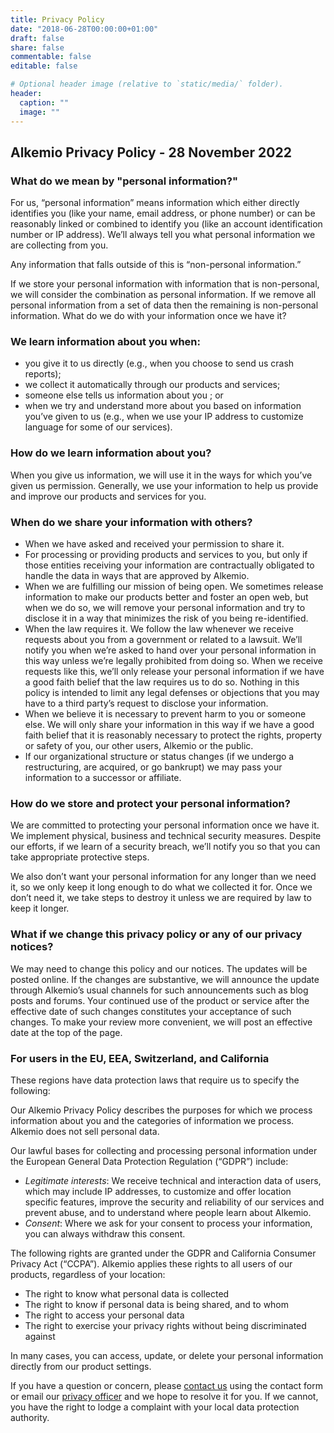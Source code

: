 ```yaml
---
title: Privacy Policy
date: "2018-06-28T00:00:00+01:00"
draft: false
share: false
commentable: false
editable: false

# Optional header image (relative to `static/media/` folder).
header:
  caption: ""
  image: ""
---
```


## Alkemio Privacy Policy - 28 November 2022

### What do we mean by "personal information?"

For us, “personal information” means information which either directly identifies you (like your name, email address, or phone number) or can be reasonably linked or combined to identify you (like an account identification number or IP address). We’ll always tell you what personal information we are collecting from you.

Any information that falls outside of this is “non-personal information.”

If we store your personal information with information that is non-personal, we will consider the combination as personal information. If we remove all personal information from a set of data then the remaining is non-personal information.
What do we do with your information once we have it?

### We learn information about you when:

- you give it to us directly (e.g., when you choose to send us crash reports);
- we collect it automatically through our products and services;
- someone else tells us information about you ; or
- when we try and understand more about you based on information you’ve given to us (e.g., when we use your IP address to customize language for some of our services).

### How do we learn information about you?

When you give us information, we will use it in the ways for which you’ve given us permission. Generally, we use your information to help us provide and improve our products and services for you.

### When do we share your information with others?

- When we have asked and received your permission to share it.
- For processing or providing products and services to you, but only if those entities receiving your information are contractually obligated to handle the data in ways that are approved by Alkemio.
- When we are fulfilling our mission of being open. We sometimes release information to make our products better and foster an open web, but when we do so, we will remove your personal information and try to disclose it in a way that minimizes the risk of you being re-identified.
- When the law requires it. We follow the law whenever we receive requests about you from a government or related to a lawsuit. We’ll notify you when we’re asked to hand over your personal information in this way unless we’re legally prohibited from doing so. When we receive requests like this, we’ll only release your personal information if we have a good faith belief that the law requires us to do so. Nothing in this policy is intended to limit any legal defenses or objections that you may have to a third party’s request to disclose your information.
- When we believe it is necessary to prevent harm to you or someone else. We will only share your information in this way if we have a good faith belief that it is reasonably necessary to protect the rights, property or safety of you, our other users, Alkemio or the public.
- If our organizational structure or status changes (if we undergo a restructuring, are acquired, or go bankrupt) we may pass your information to a successor or affiliate.

### How do we store and protect your personal information?

We are committed to protecting your personal information once we have it. We implement physical, business and technical security measures. Despite our efforts, if we learn of a security breach, we’ll notify you so that you can take appropriate protective steps.

We also don’t want your personal information for any longer than we need it, so we only keep it long enough to do what we collected it for. Once we don’t need it, we take steps to destroy it unless we are required by law to keep it longer.

### What if we change this privacy policy or any of our privacy notices?

We may need to change this policy and our notices. The updates will be posted online. If the changes are substantive, we will announce the update through Alkemio’s usual channels for such announcements such as blog posts and forums. Your continued use of the product or service after the effective date of such changes constitutes your acceptance of such changes. To make your review more convenient, we will post an effective date at the top of the page.


### For users in the EU, EEA, Switzerland, and California

These regions have data protection laws that require us to specify the following:

Our Alkemio Privacy Policy describes the purposes for which we process information about you and the categories of information we process. Alkemio does not sell personal data.

Our lawful bases for collecting and processing personal information under the European General Data Protection Regulation (“GDPR”) include:

- *Legitimate interests*: We receive technical and interaction data of users, which may include IP addresses, to customize and offer location specific features, improve the security and reliability of our services and prevent abuse, and to understand where people learn about Alkemio.
- *Consent*: Where we ask for your consent to process your information, you can always withdraw this consent.

The following rights are granted under the GDPR and California Consumer Privacy Act (“CCPA”). Alkemio applies these rights to all users of our products, regardless of your location:

- The right to know what personal data is collected
- The right to know if personal data is being shared, and to whom
- The right to access your personal data
- The right to exercise your privacy rights without being discriminated against

In many cases, you can access, update, or delete your personal information directly from our product settings.

If you have a question or concern, please [contact us](https://www.alkemio.foundation/feedback/) using the contact form or email our [privacy officer](mailto:dpo@alkem.io) and we hope to resolve it for you. If we cannot, you have the right to lodge a complaint with your local data protection authority.

